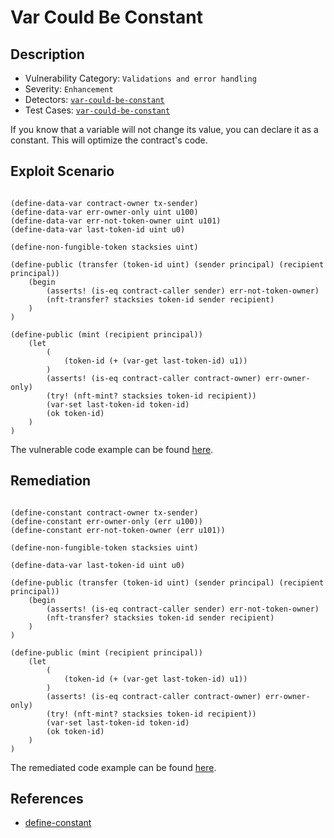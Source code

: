 # Var Could Be Constant
## Description
- Vulnerability Category: `Validations and error handling`
- Severity: `Enhancement`
- Detectors: [`var-could-be-constant`](https://github.com/CoinFabrik/stacy/blob/main/src/stacy_analyzer/detectors/VarCouldBeConstant.py)
- Test Cases: [`var-could-be-constant`](https://github.com/CoinFabrik/stacy/tree/main/tests/var_could_be_constant)

If you know that a variable will not change its value, you can declare it as a constant. This will optimize the contract's code.

## Exploit Scenario

```clarity

(define-data-var contract-owner tx-sender)
(define-data-var err-owner-only uint u100)
(define-data-var err-not-token-owner uint u101)
(define-data-var last-token-id uint u0)

(define-non-fungible-token stacksies uint)

(define-public (transfer (token-id uint) (sender principal) (recipient principal))
	(begin
		(asserts! (is-eq contract-caller sender) err-not-token-owner)
		(nft-transfer? stacksies token-id sender recipient)
	)
)

(define-public (mint (recipient principal))
	(let
		(
			(token-id (+ (var-get last-token-id) u1))
		)
		(asserts! (is-eq contract-caller contract-owner) err-owner-only)
		(try! (nft-mint? stacksies token-id recipient))
		(var-set last-token-id token-id)
		(ok token-id)
	)
)

```

The vulnerable code example can be found [here](https://github.com/CoinFabrik/stacy/blob/main/tests/var_could_be_constant/vulnerable-example/var_could_be_constant.clar).

## Remediation

```clarity

(define-constant contract-owner tx-sender)
(define-constant err-owner-only (err u100))
(define-constant err-not-token-owner (err u101))

(define-non-fungible-token stacksies uint)

(define-data-var last-token-id uint u0)

(define-public (transfer (token-id uint) (sender principal) (recipient principal))
	(begin
		(asserts! (is-eq contract-caller sender) err-not-token-owner)
		(nft-transfer? stacksies token-id sender recipient)
	)
)

(define-public (mint (recipient principal))
	(let
		(
			(token-id (+ (var-get last-token-id) u1))
		)
		(asserts! (is-eq contract-caller contract-owner) err-owner-only)
		(try! (nft-mint? stacksies token-id recipient))
		(var-set last-token-id token-id)
		(ok token-id)
	)
)

```

The remediated code example can be found [here](https://github.com/CoinFabrik/stacy/blob/main/tests/var_could_be_constant/remediated-example/var_could_be_constant.clar).


## References
- [define-constant](https://docs.stacks.co/clarity/functions#define-constant)

